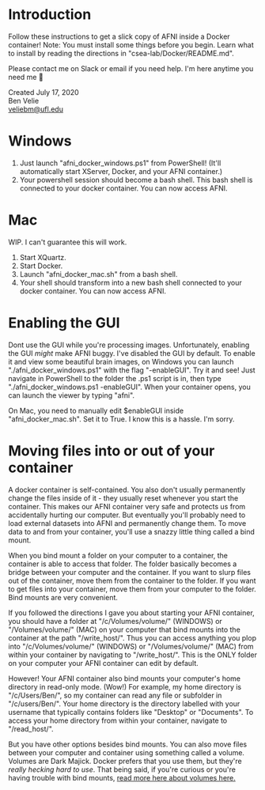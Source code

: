 # Introduction
Follow these instructions to get a slick copy of AFNI inside a Docker container! Note: You must install some things before you begin. Learn what to install by reading the directions in "csea-lab/Docker/README.md".

Please contact me on Slack or email if you need help. I'm here anytime you need me 🙂

Created July 17, 2020  
Ben Velie  
veliebm@ufl.edu

# Windows
1) Just launch "afni_docker_windows.ps1" from PowerShell! (It'll automatically start XServer, Docker, and your AFNI container.)
2) Your powershell session should become a bash shell. This bash shell is connected to your docker container. You can now access AFNI.

# Mac
WIP. I can't guarantee this will work.
1) Start XQuartz.
2) Start Docker.
3) Launch "afni_docker_mac.sh" from a bash shell.
4) Your shell should transform into a new bash shell connected to your docker container. You can now access AFNI.

# Enabling the GUI

Dont use the GUI while you're processing images. Unfortunately, enabling the GUI *might* make AFNI buggy. I've disabled the GUI by default. To enable it and view some beautiful brain images, on Windows you can launch "./afni_docker_windows.ps1" with the flag "-enableGUI". Try it and see! Just navigate in PowerShell to the folder the .ps1 script is in, then type "./afni_docker_windows.ps1 -enableGUI". When your container opens, you can launch the viewer by typing "afni".

On Mac, you need to manually edit $enableGUI inside "afni_docker_mac.sh". Set it to True. I know this is a hassle. I'm sorry.

# Moving files into or out of your container
A docker container is self-contained. You also don't usually permanently change the files inside of it - they usually reset whenever you start the container. This makes our AFNI container very safe and protects us from accidentally hurting our computer. But eventually you'll probably need to load external datasets into AFNI and permanently change them. To move data to and from your container, you'll use a snazzy little thing called a bind mount.

When you bind mount a folder on your computer to a container, the container is able to access that folder. The folder basically becomes a bridge between your computer and the container. If you want to slurp files out of the container, move them from the container to the folder. If you want to get files into your container, move them from your computer to the folder. Bind mounts are very convenient.

If you followed the directions I gave you about starting your AFNI container, you should have a folder at "/c/Volumes/volume/" (WINDOWS) or "/Volumes/volume/" (MAC) on your computer that bind mounts into the container at the path "/write_host/". Thus you can access anything you plop into "/c/Volumes/volume/" (WINDOWS) or "/Volumes/volume/" (MAC) from within your container by navigating to "/write_host/". This is the ONLY folder on your computer your AFNI container can edit by default.

However! Your AFNI container also bind mounts your computer's home directory in read-only mode. (Wow!) For example, my home directory is "/c/Users/Ben/", so my container can read any file or subfolder in "/c/users/Ben/". Your home directory is the directory labelled with your username that typically contains folders like "Desktop" or "Documents". To access your home directory from within your container, navigate to "/read_host/".

But you have other options besides bind mounts. You can also move files between your computer and container using something called a volume. Volumes are Dark Majick. Docker prefers that you use them, but they're *really hecking hard to use*. That being said, if you're curious or you're having trouble with bind mounts, [read more here about volumes here.](https://docs.docker.com/storage/volumes/)
